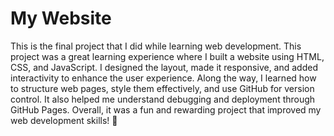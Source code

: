 # My Website
This is the final project that I did while learning web development. 
This project was a great learning experience where I built a website using HTML, CSS, and JavaScript. I designed the layout, made it responsive, and added interactivity to enhance the user experience. Along the way, I learned how to structure web pages, style them effectively, and use GitHub for version control. It also helped me understand debugging and deployment through GitHub Pages. Overall, it was a fun and rewarding project that improved my web development skills! 🚀
